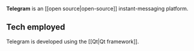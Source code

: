**Telegram** is an [[open source|open-source]] instant-messaging platform.

## Tech employed

Telegram is developed using the [[Qt|Qt framework]].